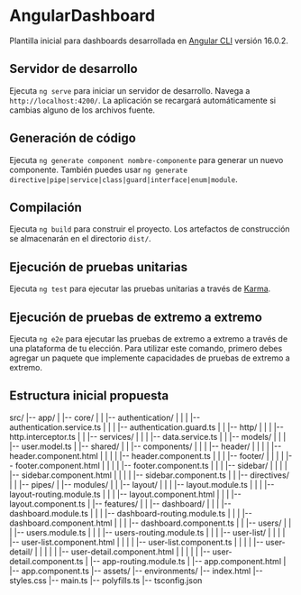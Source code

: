 # AngularDashboard

Plantilla inicial para dashboards desarrollada en [Angular CLI](https://github.com/angular/angular-cli) versión 16.0.2.

## Servidor de desarrollo

Ejecuta `ng serve` para iniciar un servidor de desarrollo. Navega a `http://localhost:4200/`. La aplicación se recargará automáticamente si cambias alguno de los archivos fuente.

## Generación de código

Ejecuta `ng generate component nombre-componente` para generar un nuevo componente. También puedes usar `ng generate directive|pipe|service|class|guard|interface|enum|module`.

## Compilación

Ejecuta `ng build` para construir el proyecto. Los artefactos de construcción se almacenarán en el directorio `dist/`.

## Ejecución de pruebas unitarias

Ejecuta `ng test` para ejecutar las pruebas unitarias a través de [Karma](https://karma-runner.github.io).

## Ejecución de pruebas de extremo a extremo

Ejecuta `ng e2e` para ejecutar las pruebas de extremo a extremo a través de una plataforma de tu elección. Para utilizar este comando, primero debes agregar un paquete que implemente capacidades de pruebas de extremo a extremo.

## Estructura inicial propuesta

src/
|-- app/
|   |-- core/
|   |   |-- authentication/
|   |   |   |-- authentication.service.ts
|   |   |   |-- authentication.guard.ts
|   |   |-- http/
|   |   |   |-- http.interceptor.ts
|   |   |-- services/
|   |   |   |-- data.service.ts
|   |   |-- models/
|   |   |   |-- user.model.ts
|   |-- shared/
|   |   |-- components/
|   |   |   |-- header/
|   |   |   |   |-- header.component.html
|   |   |   |   |-- header.component.ts
|   |   |   |-- footer/
|   |   |   |   |-- footer.component.html
|   |   |   |   |-- footer.component.ts
|   |   |   |-- sidebar/
|   |   |   |   |-- sidebar.component.html
|   |   |   |   |-- sidebar.component.ts
|   |   |-- directives/
|   |   |-- pipes/
|   |-- modules/
|   |   |-- layout/
|   |   |   |-- layout.module.ts
|   |   |   |-- layout-routing.module.ts
|   |   |   |-- layout.component.html
|   |   |   |-- layout.component.ts
|   |-- features/
|   |   |-- dashboard/
|   |   |   |-- dashboard.module.ts
|   |   |   |-- dashboard-routing.module.ts
|   |   |   |-- dashboard.component.html
|   |   |   |-- dashboard.component.ts
|   |   |-- users/
|   |   |   |-- users.module.ts
|   |   |   |-- users-routing.module.ts
|   |   |   |-- user-list/
|   |   |   |   |-- user-list.component.html
|   |   |   |   |-- user-list.component.ts
|   |   |   |   |-- user-detail/
|   |   |   |   |   |-- user-detail.component.html
|   |   |   |   |   |-- user-detail.component.ts
|   |-- app-routing.module.ts
|   |-- app.component.html
|   |-- app.component.ts
|-- assets/
|-- environments/
|-- index.html
|-- styles.css
|-- main.ts
|-- polyfills.ts
|-- tsconfig.json